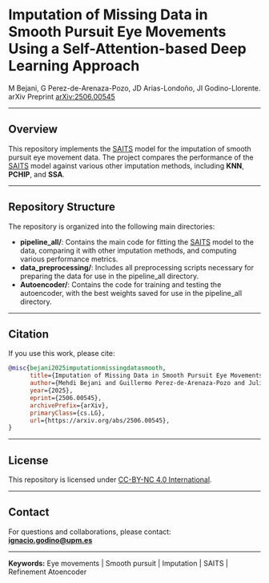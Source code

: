 
# Imputation of Missing Data in Smooth Pursuit Eye Movements Using a Self-Attention-based Deep Learning Approach

M Bejani, G Perez-de-Arenaza-Pozo, JD Arias-Londoño, JI Godino-Llorente.  
arXiv Preprint [arXiv:2506.00545](https://arxiv.org/abs/2506.00545) 

---

## Overview

This repository implements the [SAITS](https://github.com/WenjieDu/SAITS) model for the imputation of smooth pursuit eye movement data. The project compares the performance of the [SAITS](https://github.com/WenjieDu/SAITS) model against various other imputation methods, including **KNN**, **PCHIP**, and **SSA**. 

---

## Repository Structure

The repository is organized into the following main directories:

- **pipeline_all/**: Contains the main code for fitting the [SAITS](https://github.com/WenjieDu/SAITS) model to the data, comparing it with other imputation methods, and computing various performance metrics.
- **data_preprocessing/**: Includes all preprocessing scripts necessary for preparing the data for use in the pipeline_all directory.
- **Autoencoder/**: Contains the code for training and testing the autoencoder, with the best weights saved for use in the pipeline_all directory.

---

## Citation

If you use this work, please cite:

```bibtex
@misc{bejani2025imputationmissingdatasmooth,
      title={Imputation of Missing Data in Smooth Pursuit Eye Movements Using a Self-Attention-based Deep Learning Approach}, 
      author={Mehdi Bejani and Guillermo Perez-de-Arenaza-Pozo and Julián D. Arias-Londoño and Juan I. Godino-LLorente},
      year={2025},
      eprint={2506.00545},
      archivePrefix={arXiv},
      primaryClass={cs.LG},
      url={https://arxiv.org/abs/2506.00545}, 
}

```

---

## License

This repository is licensed under [CC-BY-NC 4.0 International](https://creativecommons.org/licenses/by-nc/4.0/).

---

## Contact

For questions and collaborations, please contact:  
**ignacio.godino@upm.es**

---

**Keywords:** Eye movements | Smooth pursuit | Imputation | SAITS | Refinement Atoencoder 

